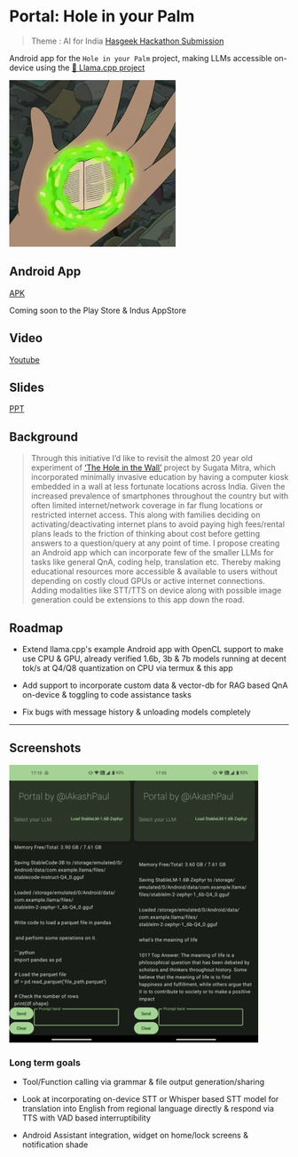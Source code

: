 # Portal: Hole in your Palm
>Theme : AI for India [Hasgeek Hackathon Submission](http://has.gy/W7bW)

Android app for the ```Hole in your Palm``` project, making LLMs accessible on-device using the [🦙 Llama.cpp project](https://github.com/ggerganov/llama.cpp)

<img src="https://raw.githubusercontent.com/iakashpaul/iakashpaul.github.io/master/assets/images/image-hole-in-palm.png" width="300px">

## Android App 

[APK](https://drive.google.com/file/d/1NDtp3siDcvRpAMn4kyIDt8QNzBNq0GC_/view?usp=drivesdk)

Coming soon to the Play Store & Indus AppStore

## Video

[Youtube](https://youtu.be/EY1_139uccc)

## Slides

[PPT](https://docs.google.com/presentation/d/1vd319CIffL_MaXt-FbTPDNMprASr_-WR/edit?usp=sharing&ouid=116547059781397399357&rtpof=true&sd=true)

## Background 

> Through this initiative I’d like to revisit the almost 20 year old experiment of [‘The Hole in the Wall’](https://en.wikipedia.org/wiki/Minimally_invasive_education) project by Sugata Mitra, which incorporated minimally invasive education by having a computer kiosk embedded in a wall at less fortunate locations across India.
Given the increased prevalence of smartphones throughout the country but with often limited internet/network coverage in far flung locations or restricted internet access. This along with families deciding on activating/deactivating internet plans to avoid paying high fees/rental plans leads to the friction of thinking about cost before getting answers to a question/query at any point of time.
I propose creating an Android app which can incorporate few of the smaller LLMs for tasks like general QnA, coding help, translation etc. Thereby making educational resources more accessible & available to users without depending on costly cloud GPUs or active internet connections. Adding modalities like STT/TTS on device along with possible image generation could be extensions to this app down the road.

## Roadmap

* Extend llama.cpp's example Android app with OpenCL support to make use CPU & GPU, already verified 1.6b, 3b & 7b models running at decent tok/s at Q4/Q8 quantization on CPU via termux & this app

* Add support to incorporate custom data & vector-db for RAG based QnA on-device & toggling to code assistance tasks

* Fix bugs with message history & unloading models completely


<hr>

## Screenshots

<img src="portal-2.png" height="500px"><img src="portal-1.png" height="500px">

### Long term goals

* Tool/Function calling via grammar & file output generation/sharing

* Look at incorporating on-device STT or Whisper based STT model for translation into English from regional language directly & respond via TTS with VAD based interruptibility

* Android Assistant integration, widget on home/lock screens & notification shade
